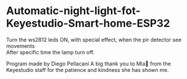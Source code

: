 # Automatic-night-light-fot-Keyestudio-Smart-home-ESP32

Turn the ws2812 leds ON, with special effect, when the pir detector see movements <br>
After specific time the lamp turn off.<br>

Program made by Diego Pellacani
A big thank you to Mia🩷 from the Keyestudio staff for the patience and kindness she has shown me.
